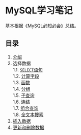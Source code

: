 # MySQL学习笔记
基本根据《MySQL必知必会》总结。
## 目录

1. [介绍](basics.md)
2. 选择数据  
   1.1. [`SELECT`语句](select.md)  
   1.2. [计算字段](计算字段.md)  
   1.3. [函数](函数.md)  
   1.4. [分组](分组.md)  
   1.5. [子查询](子查询.md)  
   1.6. [连结](连结.md)  
   1.7. [组合查询](组合查询.md)  
   1.8. [全文本搜索](全文本搜索.md)  
3. [插入数据](插入数据.md)
4. [更新和删除数据](更新和删除数据.md)